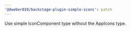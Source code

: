```yaml
---
'@dweber019/backstage-plugin-simple-icons': patch
---
```


Use simple IconComponent type without the AppIcons type.
